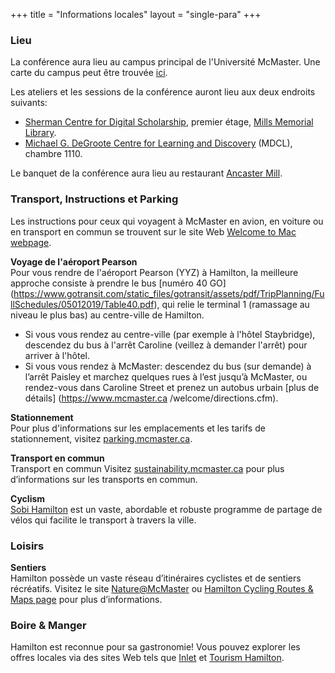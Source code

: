 +++
title = "Informations locales"
layout = "single-para"
+++

### Lieu
La conférence aura lieu au campus principal de l'Université McMaster. Une carte du campus peut être trouvée [ici](https://www.mcmaster.ca/welcome/campusmap.cfm).

Les ateliers et les sessions de la conférence auront lieu aux deux endroits suivants:

* [Sherman Centre for Digital Scholarship](https://scds.ca/), premier étage, [Mills Memorial Library](https://goo.gl/maps/GxozpNKJKow).
* [Michael G. DeGroote Centre for Learning and Discovery](https://goo.gl/maps/5gCfojEqTrF2) (MDCL), chambre 1110.

Le banquet de la conférence aura lieu au restaurant [Ancaster Mill](https://goo.gl/maps/jLZvRUAbPxy).

### Transport, Instructions et Parking
Les instructions pour ceux qui voyagent à McMaster en avion, en voiture ou en transport en commun se trouvent sur le site Web [Welcome to Mac webpage](https://www.mcmaster.ca/welcome/directions.cfm).

**Voyage de l'aéroport Pearson**  
Pour vous rendre de l'aéroport Pearson (YYZ) à Hamilton, la meilleure approche consiste à prendre le bus [numéro 40 GO] (https://www.gotransit.com/static_files/gotransit/assets/pdf/TripPlanning/FullSchedules/05012019/Table40.pdf), qui relie le terminal 1 (ramassage au niveau le plus bas) au centre-ville de Hamilton.
- Si vous vous rendez au centre-ville (par exemple à l'hôtel Staybridge), descendez du bus à l'arrêt Caroline (veillez à demander l'arrêt) pour arriver à l'hôtel.
- Si vous vous rendez à McMaster: descendez du bus (sur demande) à l’arrêt Paisley et marchez quelques rues à l’est jusqu’à McMaster, ou rendez-vous dans Caroline Street et prenez un autobus urbain [plus de détails] (https://www.mcmaster.ca /welcome/directions.cfm).

**Stationnement**  
Pour plus d'informations sur les emplacements et les tarifs de stationnement, visitez [parking.mcmaster.ca](http://parking.mcmaster.ca/).

**Transport en commun**  
Transport en commun Visitez [sustainability.mcmaster.ca](http://www.mcmaster.ca/sustainability/) pour plus d’informations sur les transports en commun.

**Cyclism**  
[Sobi Hamilton](https://hamilton.socialbicycles.com/) est un vaste, abordable et robuste programme de partage de vélos qui facilite le transport à travers la ville.

### Loisirs
**Sentiers**  
Hamilton possède un vaste réseau d’itinéraires cyclistes et de sentiers récréatifs. Visitez le site [Nature@McMaster](https://nature.mcmaster.ca/) ou [Hamilton Cycling Routes & Maps page](https://www.hamilton.ca/streets-transportation/biking-cyclists/cycling-routes-maps) pour plus d’informations.

### Boire & Manger
Hamilton est reconnue pour sa gastronomie! Vous pouvez explorer les offres locales via des sites Web tels que [Inlet](http://theinletonline.com/) et [Tourism Hamilton](https://tourismhamilton.com/eat).